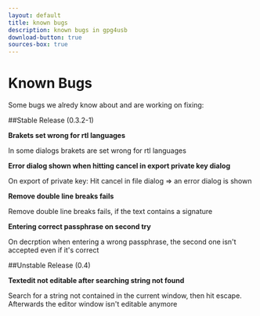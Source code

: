 ```yaml
---
layout: default
title: known bugs
description: known bugs in gpg4usb
download-button: true
sources-box: true
---
```


# Known Bugs

Some bugs we alredy know about and are working on fixing:

##Stable Release (0.3.2-1)

**Brakets set wrong for rtl languages**

In some dialogs brakets are set wrong for rtl languages

**Error dialog shown when hitting cancel in export private key dialog**

On export of private key: Hit cancel in file dialog => an error dialog is shown

**Remove double line breaks fails**

Remove double line breaks fails, if the text contains a signature

**Entering correct passphrase on second try**

On decrption when entering a wrong passphrase, the second one isn't accepted even if it's correct


##Unstable Release (0.4)

**Textedit not editable after searching string not found**

Search for a string not contained in the current window, then hit escape. Afterwards the editor window isn't editable anymore
